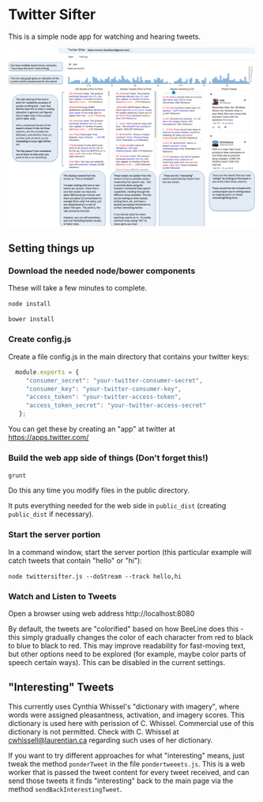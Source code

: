 # Twitter Sifter

This is a simple node app for watching and hearing tweets.

<img src="https://github.com/nowherenearithaca/twittersifter/blob/master/twittersifter_screenshot.png" width="500px">




## Setting things up

### Download the needed node/bower components

These will take a few minutes to complete.

`node install`

`bower install`

### Create config.js

Create a file config.js in the main directory that contains your twitter keys:

```javascript
  module.exports = {
     "consumer_secret": "your-twitter-consumer-secret",
     "consumer_key": "your-twitter-consumer-key",
     "access_token": "your-twitter-access-token",
     "access_token_secret": "your-twitter-access-secret"
   };
```
You can get these by creating an "app" at twitter at https://apps.twitter.com/

### Build the web app side of things (Don't forget this!)

`grunt`

Do this any time you modify files in the public directory.

It puts everything needed for the web side in `public_dist` (creating `public_dist` if necessary).


### Start the server portion

In a command window, start the server portion (this particular example will catch tweets that contain "hello" or "hi"):

`node twittersifter.js --doStream --track hello,hi`

### Watch and Listen to Tweets

Open a browser using web address http://localhost:8080

By default, the tweets are "colorified" based on how BeeLine does this - this simply gradually changes the color of each character
from red to black to blue to black to red.  This may improve readability for fast-moving text, but other options
need to be explored (for example, maybe color parts of speech certain ways).  This can be disabled in the current settings.


## "Interesting" Tweets

This currently uses Cynthia Whissel's "dictionary with imagery", where words were assigned
 pleasantness, activation, and imagery scores.
 This dictionary is used here with perission of C. Whissel.
  Commercial use of this dictionary is not permitted.  Check with 
	C. Whissel at cwhissell@laurentian.ca regarding such uses of her dictionary.

If you want to try different approaches for what "interesting" means, just tweak the 
method `ponderTweet` in the file `pondertweeets.js`.  This is a web worker that is passed the tweet content
for every tweet received, and can send those tweets it finds "interesting" back to the main page via the 
method `sendBackInterestingTweet`.

